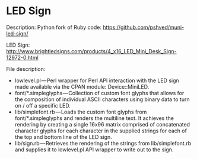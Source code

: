 LED Sign
========

Description: Python fork of Ruby code: https://github.com/pshved/muni-led-sign/

LED Sign: http://www.brightledsigns.com/products/4_x16_LED_Mini_Desk_Sign-12972-0.html

File description:

* lowlevel.pl — Perl wrapper for Perl API interaction with the LED sign made available via the CPAN module: Device::MiniLED.
* font/*.simpleglyphs — Collection of custom font glyphs that allows for the composition of individual ASCII characters using binary data to turn on / off a specific LED.
* lib/simplefont.rb — Loads the custom font glyphs from font/*.simpleglyphs and renders the multiline text. It achieves the rendering by creating a single 16x96 matrix comprised of concatenated character glyphs for each character in the supplied strings for each of the top and bottom line of the LED sign.
* lib/sign.rb — Retrieves the rendering of the strings from lib/simplefont.rb and supplies it to lowlevel.pl API wrapper to write out to the sign.
